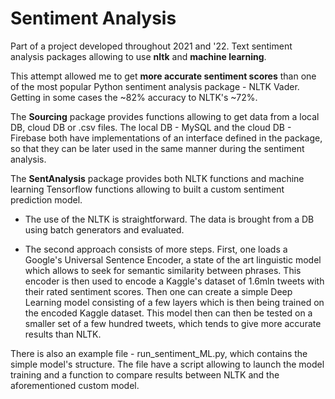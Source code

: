 # Sentiment Analysis
Part of a project developed throughout 2021 and '22. Text sentiment analysis packages allowing to use **nltk** 
and **machine learning**.

This attempt allowed me to get **more accurate sentiment scores** than one of the most popular Python sentiment analysis
package - NLTK Vader. Getting in some cases the ~82% accuracy to NLTK's ~72%.


The **Sourcing** package provides functions allowing to get data from a local DB, cloud DB or .csv files.
The local DB - MySQL and the cloud DB - Firebase both have implementations of an interface defined in the package,
so that they can be later used in the same manner during the sentiment analysis.

The **SentAnalysis** package provides both NLTK functions and machine learning Tensorflow functions allowing
to built a custom sentiment prediction model.
 - The use of the NLTK is straightforward. The data is brought from a DB using batch generators and evaluated.

 - The second approach consists of more steps. First, one loads a Google's Universal Sentence Encoder, a state of the art
linguistic model which allows to seek for semantic similarity between phrases. This encoder is then used to encode
a Kaggle's dataset of 1.6mln tweets with their rated sentiment scores. Then one can create a simple Deep Learning model
consisting of a few layers which is then being trained on the encoded Kaggle dataset. This model then can then be tested
on a smaller set of a few hundred tweets, which tends to give more accurate results than NLTK.

There is also an example file - run_sentiment_ML.py, which contains the simple model's structure. The file have a script
allowing to launch the model training and a function to compare results between NLTK and the aforementioned custom model.


